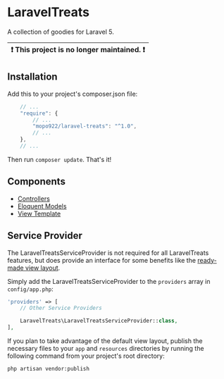 # LaravelTreats

A collection of goodies for Laravel 5.

| :exclamation:  This project is no longer maintained.  :exclamation: |
|---------------------------------------------------------------------|

## Installation

Add this to your project's composer.json file:

```javascript
    // ...
    "require": {
        // ...
        "mopo922/laravel-treats": "^1.0",
        // ...
    },
    // ...
```

Then run `composer update`. That's it!

## Components

* [Controllers](src/Controller)
* [Eloquent Models](src/Model)
* [View Template](README_views.md)

## Service Provider

The LaravelTreatsServiceProvider is not required for all LaravelTreats features,
but does provide an interface for some benefits like the [ready-made view layout](README_views.md).

Simply add the LaravelTreatsServiceProvider to the `providers` array in `config/app.php`:

```php
'providers' => [
    // Other Service Providers

    LaravelTreats\LaravelTreatsServiceProvider::class,
],
```

 If you plan to take advantage of the default view layout, publish the necessary
 files to your `app` and `resources` directories by running the following command
 from your project's root directory:

 ```bash
 php artisan vendor:publish
 ```
